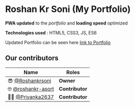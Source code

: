 # Roshan Kr Soni (My Portfolio)


**PWA updated** to the *portfolio* and **loading speed** optimized 

**Technologies used** : HTML5, CSS3, JS, ES6

Updated Portfolio can be seen here 
  [link to Portfolio](https://iRoshan.now.sh)



## **Our contributors** 

Name  | Roles
------------ | -------------
:sunglasses: [@Roshankrsoni](https://github.com/Roshankrsoni) | **Owner**
:nerd_face: [@roshankr-asort](https://github.com/roshankr-asort)  | **Contributor**
:woman_office_worker: [@Priyanka2637](https://github.com/Priyanka2637)  |  **Contributor**
